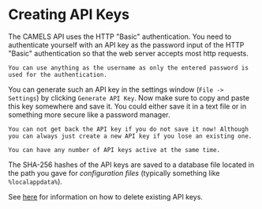 # Creating API Keys

The CAMELS API uses the HTTP "Basic" authentication. You need to authenticate yourself with an API key as the password input of the HTTP "Basic" authentication so that the web server accepts most http requests.

```{tip}
You can use anything as the username as only the entered password is used for the authentication.
```

You can generate such an API key in the settings window (`File -> Settings`) by clicking `Generate API Key`. Now make sure to copy and paste this key somewhere and save it. You could either save it in a text file or in something more secure like a password manager.

```{warning}
You can not get back the API key if you do not save it now! Although you can always just create a new API key if you lose an existing one.
```

```{note}
You can have any number of API keys active at the same time.
```

The SHA-256 hashes of the API keys are saved to a database file located in the path you gave for *configuration files* (typically something like `%localappdata%`).

See [here](Deleting_API_Keys.md) for information on how to delete existing API keys.


